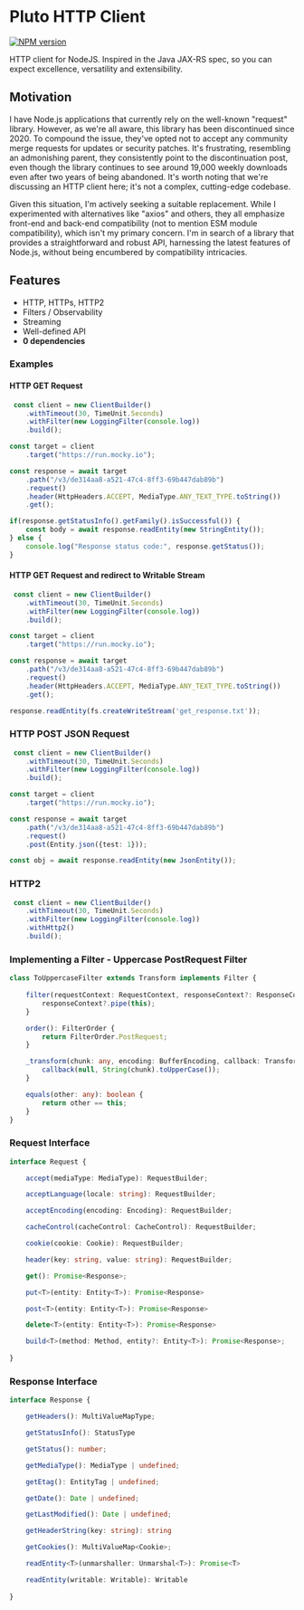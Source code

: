 # Pluto HTTP Client

[![NPM version][npm-image]][npm-url]

HTTP client for NodeJS. Inspired in the Java JAX-RS spec, so you can expect excellence, versatility and extensibility.

## Motivation

I have Node.js applications that currently rely on the well-known "request" library. However, as we're all aware, this library has been discontinued since 2020. To compound the issue, they've opted not to accept any community merge requests for updates or security patches. It's frustrating, resembling an admonishing parent, they consistently point to the discontinuation post, even though the library continues to see around 19,000 weekly downloads even after two years of being abandoned. It's worth noting that we're discussing an HTTP client here; it's not a complex, cutting-edge codebase.

Given this situation, I'm actively seeking a suitable replacement. While I experimented with alternatives like "axios" and others, they all emphasize front-end and back-end compatibility (not to mention ESM module compatibility), which isn't my primary concern. I'm in search of a library that provides a straightforward and robust API, harnessing the latest features of Node.js, without being encumbered by compatibility intricacies.

## Features

* HTTP, HTTPs, HTTP2
* Filters / Observability
* Streaming
* Well-defined API
* **0 dependencies**

### Examples

#### HTTP GET Request

```typescript
 const client = new ClientBuilder()
    .withTimeout(30, TimeUnit.Seconds)
    .withFilter(new LoggingFilter(console.log))
    .build();

const target = client
    .target("https://run.mocky.io");

const response = await target
    .path("/v3/de314aa8-a521-47c4-8ff3-69b447dab89b")
    .request()
    .header(HttpHeaders.ACCEPT, MediaType.ANY_TEXT_TYPE.toString())
    .get();

if(response.getStatusInfo().getFamily().isSuccessful()) {
    const body = await response.readEntity(new StringEntity());
} else {
    console.log("Response status code:", response.getStatus());
}

```

#### HTTP GET Request and redirect to Writable Stream

```typescript
 const client = new ClientBuilder()
    .withTimeout(30, TimeUnit.Seconds)
    .withFilter(new LoggingFilter(console.log))
    .build();

const target = client
    .target("https://run.mocky.io");

const response = await target
    .path("/v3/de314aa8-a521-47c4-8ff3-69b447dab89b")
    .request()
    .header(HttpHeaders.ACCEPT, MediaType.ANY_TEXT_TYPE.toString())
    .get();

response.readEntity(fs.createWriteStream('get_response.txt'));
```

### HTTP POST JSON Request

```typescript
 const client = new ClientBuilder()
    .withTimeout(30, TimeUnit.Seconds)
    .withFilter(new LoggingFilter(console.log))
    .build();

const target = client
    .target("https://run.mocky.io");

const response = await target
    .path("/v3/de314aa8-a521-47c4-8ff3-69b447dab89b")
    .request()
    .post(Entity.json({test: 1}));

const obj = await response.readEntity(new JsonEntity());

```

### HTTP2

```typescript
 const client = new ClientBuilder()
    .withTimeout(30, TimeUnit.Seconds)
    .withFilter(new LoggingFilter(console.log))
    .withHttp2()
    .build();
```

### Implementing a Filter - Uppercase PostRequest Filter 

```typescript
class ToUppercaseFilter extends Transform implements Filter {
    
    filter(requestContext: RequestContext, responseContext?: ResponseContext): void {
        responseContext?.pipe(this);
    }

    order(): FilterOrder {
        return FilterOrder.PostRequest;
    }

    _transform(chunk: any, encoding: BufferEncoding, callback: TransformCallback) {
        callback(null, String(chunk).toUpperCase());
    }

    equals(other: any): boolean {
        return other == this;
    }
}
```

### Request Interface

```typescript
interface Request {

    accept(mediaType: MediaType): RequestBuilder;

    acceptLanguage(locale: string): RequestBuilder;

    acceptEncoding(encoding: Encoding): RequestBuilder;

    cacheControl(cacheControl: CacheControl): RequestBuilder;

    cookie(cookie: Cookie): RequestBuilder;

    header(key: string, value: string): RequestBuilder;

    get(): Promise<Response>;

    put<T>(entity: Entity<T>): Promise<Response>

    post<T>(entity: Entity<T>): Promise<Response>

    delete<T>(entity: Entity<T>): Promise<Response>

    build<T>(method: Method, entity?: Entity<T>): Promise<Response>;
    
}
```

### Response Interface

```typescript
interface Response {

    getHeaders(): MultiValueMapType;

    getStatusInfo(): StatusType

    getStatus(): number;

    getMediaType(): MediaType | undefined;

    getEtag(): EntityTag | undefined;

    getDate(): Date | undefined;

    getLastModified(): Date | undefined;

    getHeaderString(key: string): string

    getCookies(): MultiValueMap<Cookie>;

    readEntity<T>(unmarshaller: Unmarshal<T>): Promise<T>

    readEntity(writable: Writable): Writable
    
}
```

[npm-url]: https://www.npmjs.com/package/pluto-http-client
[npm-image]: https://img.shields.io/npm/v/pluto-http-client.svg
